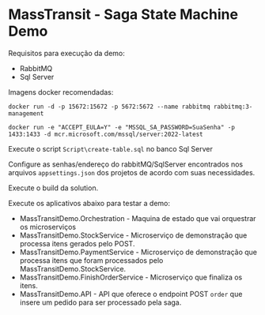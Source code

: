 # MassTransit - Saga State Machine Demo

Requisitos para execução da demo:

* RabbitMQ
* Sql Server

Imagens docker recomendadas:

```docker run -d -p 15672:15672 -p 5672:5672 --name rabbitmq rabbitmq:3-management ```

```docker run -e "ACCEPT_EULA=Y" -e "MSSQL_SA_PASSWORD=SuaSenha" -p 1433:1433 -d mcr.microsoft.com/mssql/server:2022-latest ```

Execute o script ``` Script\create-table.sql ``` no banco Sql Server

Configure as senhas/endereço do rabbitMQ/SqlServer encontrados nos arquivos ```appsettings.json``` dos projetos de acordo com suas necessidades.

Execute o build da solution.

Execute os aplicativos abaixo para testar a demo:
* MassTransitDemo.Orchestration - Maquina de estado que vai orquestrar os microserviços
* MassTransitDemo.StockService - Microserviço de demonstração que processa itens gerados pelo POST.
* MassTransitDemo.PaymentService - Microserviço de demonstração que processa itens que foram processados pelo MassTransitDemo.StockService.
* MassTransitDemo.FinishOrderService - Microserviço que finaliza os itens.
* MassTransitDemo.API - API que oferece o endpoint POST ``` order ``` que insere um pedido para ser processado pela saga.